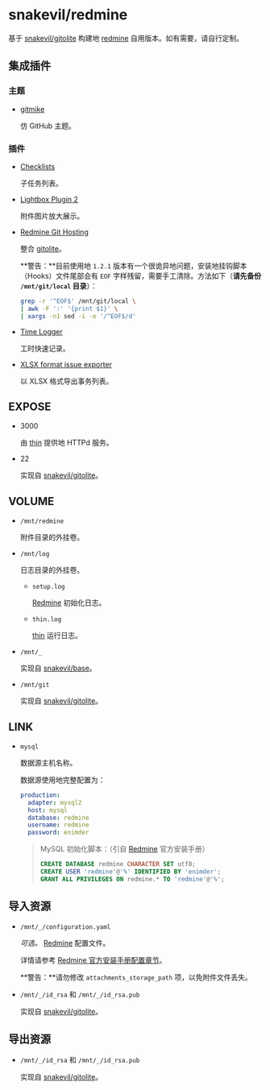 snakevil/redmine
===

基于 [snakevil/gitolite][gitolite] 构建地 [redmine][] 自用版本。如有需要，请自行定制。

[gitolite]: https://github.com/snakevil-docker/gitolite
[redmine]: http://www.redmine.org

集成插件
---

### 主题

* [gitmike](https://github.com/makotokw/redmine-theme-gitmike)

    仿 GitHub 主题。

### 插件

* [Checklists](http://www.redmine.org/plugins/redmine_checklists)

    子任务列表。

* [Lightbox Plugin 2](http://www.redmine.org/plugins/redmine_lightbox2)

    附件图片放大展示。

* [Redmine Git Hosting](http://www.redmine.org/plugins/redmine_git_hosting)

    整合 [gitolite][]。

    **警告：**目前使用地 `1.2.1` 版本有一个很诡异地问题，安装地挂钩脚本（Hooks）文件尾部会有 `EOF` 字样残留，需要手工清除。方法如下（**请先备份 `/mnt/git/local` 目录**）：

    ```bash
    grep -r '^EOF$' /mnt/git/local \
    | awk -F ':' '{print $1}' \
    | xargs -n1 sed -i -e '/^EOF$/d'
    ```

* [Time Logger](http://www.redmine.org/plugins/time_logger)

    工时快速记录。

* [XLSX format issue exporter](http://www.redmine.org/plugins/redmine_xlsx_format_issue_exporter)

    以 XLSX 格式导出事务列表。

EXPOSE
---

* 3000

    由 [thin][] 提供地 HTTPd 服务。

[thin]: http://code.macournoyer.com/thin/

* 22

    实现自 [snakevil/gitolite](https://github.com/snakevil-docker/gitolite#expose)。

VOLUME
---

* `/mnt/redmine`

    附件目录的外挂卷。

* `/mnt/log`

    日志目录的外挂卷。

    * `setup.log`

        [Redmine][redmine] 初始化日志。

    * `thin.log`

        [thin][] 运行日志。

* `/mnt/_`

    实现自 [snakevil/base](https://github.com/snakevil-docker/base#volume)。

* `/mnt/git`

    实现自 [snakevil/gitolite](https://github.com/snakevil-docker/gitolite#volume)。

LINK
---

* `mysql`

    数据源主机名称。

    数据源使用地完整配置为：

    ```yaml
    production:
      adapter: mysql2
      host: mysql
      database: redmine
      username: redmine
      password: enimder
    ```

    > MySQL 初始化脚本：（引自 [Redmine][redmine] 官方安装手册）
    >
    > ```sql
    > CREATE DATABASE redmine CHARACTER SET utf8;
    > CREATE USER 'redmine'@'%' IDENTIFIED BY 'enimder';
    > GRANT ALL PRIVILEGES ON redmine.* TO 'redmine'@'%';
    > ```

导入资源
---

* `/mnt/_/configuration.yaml`

    *可选。* [Redmine][redmine] 配置文件。

    详情请参考 [Redmine 官方安装手册配置章节](http://www.redmine.org/projects/redmine/wiki/RedmineInstall#Configuration)。

    **警告：**请勿修改 `attachments_storage_path` 项，以免附件文件丢失。

* `/mnt/_/id_rsa` 和 `/mnt/_/id_rsa.pub`

    实现自 [snakevil/gitolite](https://github.com/snakevil-docker/gitolite#导入资源)。

导出资源
---

* `/mnt/_/id_rsa` 和 `/mnt/_/id_rsa.pub`

    实现自 [snakevil/gitolite](https://github.com/snakevil-docker/gitolite#导出资源)。
